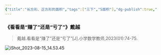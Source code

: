 ```yaml
---
{"title":"长方形、正方形的面积","tags":["三下","5面积"],"dg-publish":true,"permalink":"/5 课时设计/长方形、正方形的面积/","dgPassFrontmatter":true,"noteIcon":""}
---
```



### 《看看是“赚了”还是“亏了”》戴越

> 戴越.看看是“赚了”还是“亏了”[J].小学数学教师,2023(01):74-75.

![iShot_2023-08-15_14.53.45](https://r2.edui123.com/2023/08/iShot_2023-08-15_14.53.45.png)